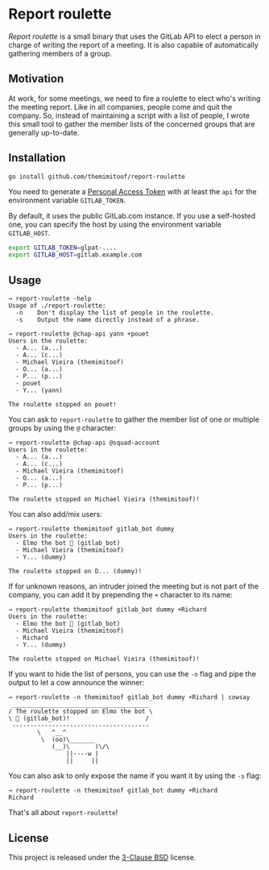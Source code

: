 # Report roulette

_Report roulette_ is a small binary that uses the GitLab API to elect a person in charge of writing the report of a meeting. It is also capable of automatically gathering members of a group.


## Motivation

At work, for some meetings, we need to fire a roulette to elect who's writing the meeting report. Like in all companies, people come and quit the company. So, instead of maintaining a script with a list of people, I wrote this small tool to gather the member lists of the concerned groups that are generally up-to-date.


## Installation

```
go install github.com/themimitoof/report-roulette
```

You need to generate a [Personal Access Token](https://docs.gitlab.com/ee/user/profile/personal_access_tokens.html) with at least the `api` for the environment variable `GITLAB_TOKEN`.

By default, it uses the public GitLab.com instance. If you use a self-hosted one, you can specify the host by using the environment variable `GITLAB_HOST`.

```bash
export GITLAB_TOKEN=glpat-....
export GITLAB_HOST=gitlab.example.com
```

## Usage

```
→ report-roulette -help
Usage of ./report-roulette:
  -n    Don't display the list of people in the roulette.
  -s    Output the name directly instead of a phrase.

→ report-roulette @chap-api yann +pouet
Users in the roulette:
  - A... (a...)
  - A... (c...)
  - Michael Vieira (themimitoof)
  - O... (a...)
  - P... (p...)
  - pouet
  - Y... (yann)

The roulette stopped on pouet!
```

You can ask to `report-roulette` to gather the member list of one or multiple groups by using the `@` character:

```
→ report-roulette @chap-api @squad-account
Users in the roulette:
  - A... (a...)
  - A... (c...)
  - Michael Vieira (themimitoof)
  - O... (a...)
  - P... (p...)

The roulette stopped on Michael Vieira (themimitoof)!
```

You can also add/mix users:

```
→ report-roulette themimitoof gitlab_bot dummy
Users in the roulette:
  - Elmo the bot 🤖 (gitlab_bot)
  - Michael Vieira (themimitoof)
  - Y... (dummy)

The roulette stopped on D... (dummy)!
```

If for unknown reasons, an intruder joined the meeting but is not part of the company, you can add it by prepending the `+` character to its name:

```
→ report-roulette themimitoof gitlab_bot dummy +Richard
Users in the roulette:
  - Elmo the bot 🤖 (gitlab_bot)
  - Michael Vieira (themimitoof)
  - Richard
  - Y... (dummy)

The roulette stopped on Michael Vieira (themimitoof)!
```

If you want to hide the list of persons, you can use the `-n` flag and pipe the output to let a cow announce the winner:

```
→ report-roulette -n themimitoof gitlab_bot dummy +Richard | cowsay
 ______________________________________
/ The roulette stopped on Elmo the bot \
\ 🤖 (gitlab_bot)!                     /
 --------------------------------------
        \   ^__^
         \  (oo)\_______
            (__)\       )\/\
                ||----w |
                ||     ||
```

You can also ask to only expose the name if you want it by using the `-s` flag:

```
→ report-roulette -n themimitoof gitlab_bot dummy +Richard
Richard
```

That's all about `report-roulette`!

## License

This project is released under the [3-Clause BSD](LICENSE) license.
